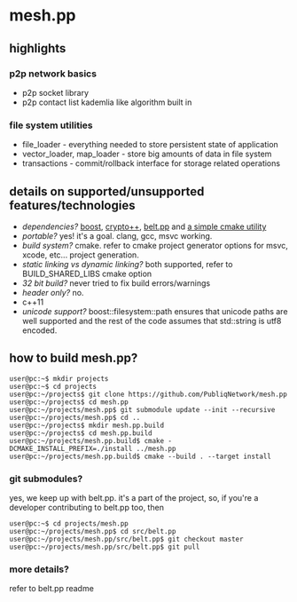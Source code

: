 # mesh.pp
## highlights
### p2p network basics
+ p2p socket library
+ p2p contact list kademlia like algorithm built in
### file system utilities
+ file_loader - everything needed to store persistent state of application
+ vector_loader, map_loader - store big amounts of data in file system
+ transactions - commit/rollback interface for storage related operations

## details on supported/unsupported features/technologies
+ *dependencies?* [boost](https://www.boost.org "boost"), [crypto++](https://www.cryptopp.com/ "crypto++"), [belt.pp](https://github.com/publiqnet/belt.pp "belt.pp") and [a simple cmake utility](https://github.com/PUBLIQNetwork/cmake_utility "the simple title for the simple cmake utility")
+ *portable?* yes! it's a goal. clang, gcc, msvc working.
+ *build system?* cmake. refer to cmake project generator options for msvc, xcode, etc... project generation.
+ *static linking vs dynamic linking?* both supported, refer to BUILD_SHARED_LIBS cmake option
+ *32 bit build?* never tried to fix build errors/warnings
+ *header only?* no.
+ c++11
+ *unicode support?* boost::filesystem::path ensures that unicode paths are well supported and the rest of the code assumes that std::string is utf8 encoded.

## how to build mesh.pp?
```console
user@pc:~$ mkdir projects
user@pc:~$ cd projects
user@pc:~/projects$ git clone https://github.com/PubliqNetwork/mesh.pp
user@pc:~/projects$ cd mesh.pp
user@pc:~/projects/mesh.pp$ git submodule update --init --recursive
user@pc:~/projects/mesh.pp$ cd ..
user@pc:~/projects$ mkdir mesh.pp.build
user@pc:~/projects$ cd mesh.pp.build
user@pc:~/projects/mesh.pp.build$ cmake -DCMAKE_INSTALL_PREFIX=./install ../mesh.pp
user@pc:~/projects/mesh.pp.build$ cmake --build . --target install
```

### git submodules?
yes, we keep up with belt.pp. it's a part of the project, so, if you're a developer contributing to belt.pp too, then
```console
user@pc:~$ cd projects/mesh.pp
user@pc:~/projects/mesh.pp$ cd src/belt.pp
user@pc:~/projects/mesh.pp/src/belt.pp$ git checkout master
user@pc:~/projects/mesh.pp/src/belt.pp$ git pull
```

### more details?
refer to belt.pp readme

